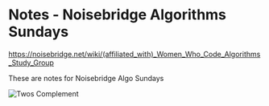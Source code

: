 # Notes - Noisebridge Algorithms Sundays


https://noisebridge.net/wiki/(affiliated_with)_Women_Who_Code_Algorithms_Study_Group


These are notes for Noisebridge Algo Sundays

![Twos Complement](https://noisebridge.net/images/e/e6/AlgorithmTwosComplement.jpg)
